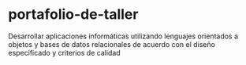 # portafolio-de-taller
Desarrollar aplicaciones informáticas utilizando lenguajes orientados a objetos y bases de datos relacionales de acuerdo con el diseño especificado y criterios de calidad 
